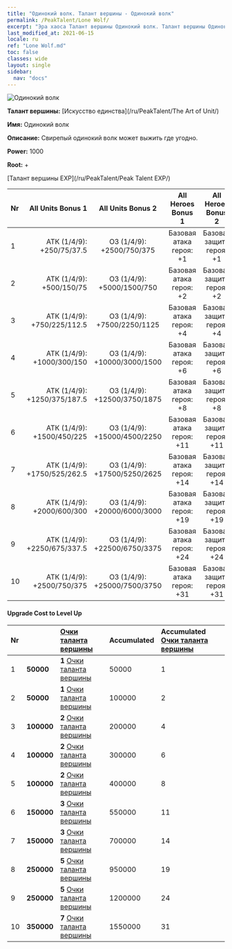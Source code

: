 ```yaml
---
title: "Одинокий волк. Талант вершины - Одинокий волк"
permalink: /PeakTalent/Lone Wolf/
excerpt: "Эра хаоса Талант вершины Одинокий волк. Талант вершины Одинокий волк. Одинокий волк"
last_modified_at: 2021-06-15
locale: ru
ref: "Lone Wolf.md"
toc: false
classes: wide
layout: single
sidebar:
  nav: "docs"
---
```


  ![Одинокий волк](/images/pt/talent_2001.png)

  **Талант вершины:** [Искусство единства](/ru/PeakTalent/The Art of Unit/)

  **Имя:** Одинокий волк

  **Описание:** Свирепый одинокий волк может выжить где угодно.

  **Power:** 1000

  **Root:** +

  [Талант вершины EXP](/ru/PeakTalent/Peak Talent EXP/)

  | Nr | All Units Bonus 1 | All Units Bonus 2 | All Heroes Bonus 1 | All Heroes Bonus 2 |
  |:---|--------------:|:-------------:|:-------------:|:-------------:|
  | 1 | АТК (1/4/9): +250/75/37.5 | ОЗ (1/4/9): +2500/750/375 | Базовая атака героя: +1 | Базовая защита героя: +1 |
  | 2 | АТК (1/4/9): +500/150/75 | ОЗ (1/4/9): +5000/1500/750 | Базовая атака героя: +2 | Базовая защита героя: +2 |
  | 3 | АТК (1/4/9): +750/225/112.5 | ОЗ (1/4/9): +7500/2250/1125 | Базовая атака героя: +4 | Базовая защита героя: +4 |
  | 4 | АТК (1/4/9): +1000/300/150 | ОЗ (1/4/9): +10000/3000/1500 | Базовая атака героя: +6 | Базовая защита героя: +6 |
  | 5 | АТК (1/4/9): +1250/375/187.5 | ОЗ (1/4/9): +12500/3750/1875 | Базовая атака героя: +8 | Базовая защита героя: +8 |
  | 6 | АТК (1/4/9): +1500/450/225 | ОЗ (1/4/9): +15000/4500/2250 | Базовая атака героя: +11 | Базовая защита героя: +11 |
  | 7 | АТК (1/4/9): +1750/525/262.5 | ОЗ (1/4/9): +17500/5250/2625 | Базовая атака героя: +14 | Базовая защита героя: +14 |
  | 8 | АТК (1/4/9): +2000/600/300 | ОЗ (1/4/9): +20000/6000/3000 | Базовая атака героя: +19 | Базовая защита героя: +19 |
  | 9 | АТК (1/4/9): +2250/675/337.5 | ОЗ (1/4/9): +22500/6750/3375 | Базовая атака героя: +24 | Базовая защита героя: +24 |
  | 10 | АТК (1/4/9): +2500/750/375 | ОЗ (1/4/9): +25000/7500/3750 | Базовая атака героя: +31 | Базовая защита героя: +31 |


#### Upgrade Cost to Level Up

  | Nr | <i class="fas fa-coins"/> | [Очки таланта вершины](/ItemsRU/con_934/) | Accumulated <i class="fas fa-coins"/> | Accumulated [Очки таланта вершины](/ItemsRU/con_934/) |
  |:---|:--------------|:-------------|:-------------|:-------------|
  | 1 | **50000** | **1** [Очки таланта вершины](/ItemsRU/con_934/) | 50000 | 1 |
  | 2 | **50000** | **1** [Очки таланта вершины](/ItemsRU/con_934/) | 100000 | 2 |
  | 3 | **100000** | **2** [Очки таланта вершины](/ItemsRU/con_934/) | 200000 | 4 |
  | 4 | **100000** | **2** [Очки таланта вершины](/ItemsRU/con_934/) | 300000 | 6 |
  | 5 | **100000** | **2** [Очки таланта вершины](/ItemsRU/con_934/) | 400000 | 8 |
  | 6 | **150000** | **3** [Очки таланта вершины](/ItemsRU/con_934/) | 550000 | 11 |
  | 7 | **150000** | **3** [Очки таланта вершины](/ItemsRU/con_934/) | 700000 | 14 |
  | 8 | **250000** | **5** [Очки таланта вершины](/ItemsRU/con_934/) | 950000 | 19 |
  | 9 | **250000** | **5** [Очки таланта вершины](/ItemsRU/con_934/) | 1200000 | 24 |
  | 10 | **350000** | **7** [Очки таланта вершины](/ItemsRU/con_934/) | 1550000 | 31 |
